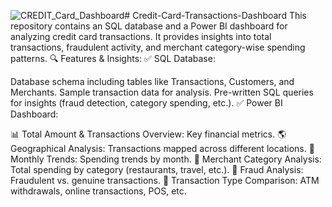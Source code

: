 ![CREDIT_Card_Dashboard](https://github.com/user-attachments/assets/2639f759-f8d6-4e8e-8123-7628274b425f)# Credit-Card-Transactions-Dashboard
This repository contains an SQL database and a Power BI dashboard for analyzing credit card transactions. It provides insights into total transactions, fraudulent activity, and merchant category-wise spending patterns.
🔍 Features & Insights:
✅ SQL Database:

Database schema including tables like Transactions, Customers, and Merchants.
Sample transaction data for analysis.
Pre-written SQL queries for insights (fraud detection, category spending, etc.).
✅ Power BI Dashboard:

📊 Total Amount & Transactions Overview: Key financial metrics.
🌎 Geographical Analysis: Transactions mapped across different locations.
📅 Monthly Trends: Spending trends by month.
🏦 Merchant Category Analysis: Total spending by category (restaurants, travel, etc.).
🔎 Fraud Analysis: Fraudulent vs. genuine transactions.
🏧 Transaction Type Comparison: ATM withdrawals, online transactions, POS, etc.




